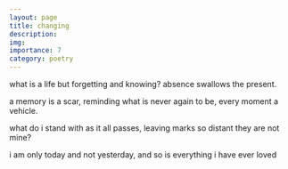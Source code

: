 ```yaml
---
layout: page
title: changing
description: 
img:
importance: 7
category: poetry
---
```


what is a life
but forgetting and knowing?
absence swallows
the present.

a memory is a scar,
reminding what is never
again to be,
every moment a vehicle.

what do i stand with
as it all passes,
leaving marks so distant
they are not mine?

i am only today
and not yesterday,
and so is everything
i have ever loved